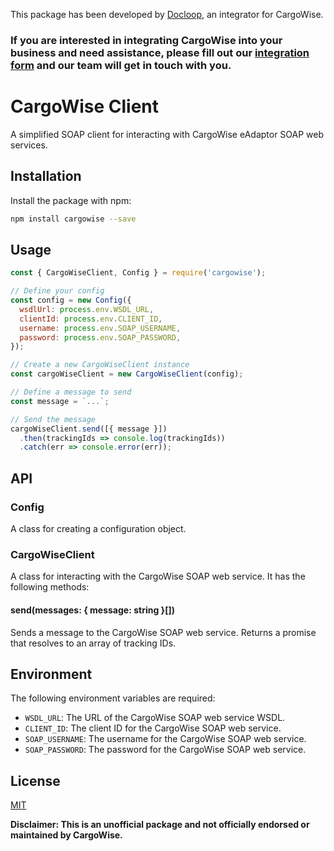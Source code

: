 This package has been developed by [Docloop](https://l.linklyhq.com/l/1nexe), an integrator for CargoWise.

### If you are interested in integrating CargoWise into your business and need assistance, please fill out our [integration form](https://l.linklyhq.com/l/1neyK) and our team will get in touch with you.

# CargoWise Client
A simplified SOAP client for interacting with CargoWise eAdaptor SOAP web services.
## Installation
Install the package with npm:
```bash
npm install cargowise --save
```
## Usage
```javascript
const { CargoWiseClient, Config } = require('cargowise');

// Define your config
const config = new Config({
  wsdlUrl: process.env.WSDL_URL,
  clientId: process.env.CLIENT_ID,
  username: process.env.SOAP_USERNAME,
  password: process.env.SOAP_PASSWORD,
});

// Create a new CargoWiseClient instance
const cargoWiseClient = new CargoWiseClient(config);

// Define a message to send
const message = `...`;

// Send the message
cargoWiseClient.send([{ message }])
  .then(trackingIds => console.log(trackingIds))
  .catch(err => console.error(err));
```

## API
### Config
A class for creating a configuration object.
### CargoWiseClient
A class for interacting with the CargoWise SOAP web service. It has the following methods:
#### send(messages: { message: string }[])
Sends a message to the CargoWise SOAP web service. Returns a promise that resolves to an array of tracking IDs.

## Environment
The following environment variables are required:
- `WSDL_URL`: The URL of the CargoWise SOAP web service WSDL.
- `CLIENT_ID`: The client ID for the CargoWise SOAP web service.
- `SOAP_USERNAME`: The username for the CargoWise SOAP web service.
- `SOAP_PASSWORD`: The password for the CargoWise SOAP web service.

## License
[MIT](https://choosealicense.com/licenses/mit/)

**Disclaimer: This is an unofficial package and not officially endorsed or maintained by CargoWise.**
